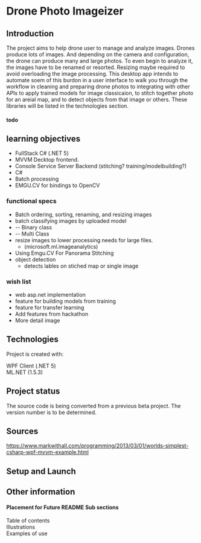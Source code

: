 # Drone Photo Imageizer

## Introduction 
The project aims to help drone user to manage and analyze images. Drones produce lots of images.
And depending on the camera and configuration, the drone can produce many and large photos. To even begin 
to analyze it, the images have to be renamed or resorted. Resizing maybe required to avoid overloading
the image processing. This desktop app intends to automate soem of this burdon in a user interface 
to walk you through the workflow in cleaning and preparing drone photos to integrating with other APIs 
to apply trained models for image classicaion, to stitch together photo for an areial map, and
 to detect objects from that image or others. These libraries will be listed in the technologies section.   


#### todo

## learning objectives
* FullStack C# (.NET 5)
* MVVM Decktop frontend.
* Console Service Server Backend (stitching? training/modelbuilding?)
* C#
* Batch processing
* EMGU.CV for bindings to OpenCV

### functional specs
* Batch ordering, sorting, renaming, and resizing images
* batch classifying images by uploaded model
*  -- Binary class
*  -- Multi Class
* resize images to lower processing needs for large files.
  * (microsoft.ml.imageanalytics)
* Using Emgu.CV For Panorama Stitching
* object detection
    * detects lables on stiched map or single image

### wish list
* web asp.net implementation
* feature for building models from training
* feature for transfer learning
* Add features from hackathon 
* More detail image 


## Technologies
Project is created with:  

WPF Client (.NET 5)  
ML.NET  (1.5.3)


## Project status
The source code is being converted from a previous beta project. The version number is to be determined.     

## Sources
https://www.markwithall.com/programming/2013/03/01/worlds-simplest-csharp-wpf-mvvm-example.html  

## Setup and Launch


## Other information
 
#### Placement for Future README Sub sections  
Table of contents  
Illustrations  
Examples of use  



